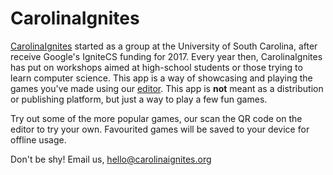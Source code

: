 # CarolinaIgnites

[CarolinaIgnites](https://www.carolinaignites.org) started as a group at the University of South Carolina, after receive Google's IgniteCS funding for 2017.  Every year then, CarolinaIgnites has put on workshops aimed at high-school students or those trying to learn computer science. This app is a way of showcasing and playing the games you've made using our [editor](https://editor.carolinaignites.org). This app is **not** meant as a distribution or publishing platform, but just a way to play a few fun games.

Try out some of the more popular games, our scan the QR code on the editor to try your own. Favourited games will be saved to your device for offline usage.

Don't be shy! Email us, [hello@carolinaignites.org](mailto:hello@carolinaignites.org)
